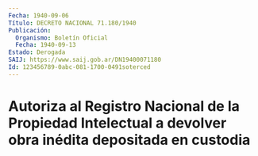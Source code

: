 ```yaml
---
Fecha: 1940-09-06
Título: DECRETO NACIONAL 71.180/1940
Publicación:
  Organismo: Boletín Oficial
  Fecha: 1940-09-13
Estado: Derogada
SAIJ: https://www.saij.gob.ar/DN19400071180
Id: 123456789-0abc-081-1700-0491soterced
---
```

# Autoriza al Registro Nacional de la Propiedad Intelectual a devolver obra inédita depositada en custodia